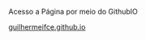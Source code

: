 Acesso a Página por meio do GithubIO

[guilhermeifce.github.io](https://guilhermeifce.github.io/formulario/)
